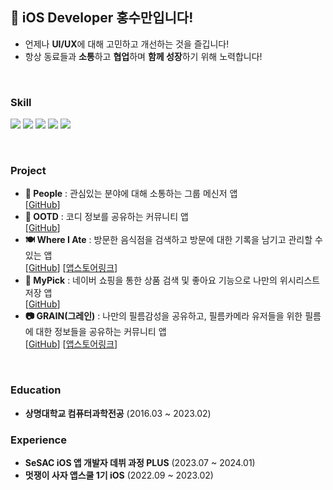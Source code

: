<!--
### Hi there 👋
**suman0204/suman0204** is a ✨ _special_ ✨ repository because its `README.md` (this file) appears on your GitHub profile.

Here are some ideas to get you started:

- 🔭 I’m currently working on ...
- 🌱 I’m currently learning ...
- 👯 I’m looking to collaborate on ...
- 🤔 I’m looking for help with ...
- 💬 Ask me about ...
- 📫 How to reach me: ...
- 😄 Pronouns: ...
- ⚡ Fun fact: ...
-->
##  iOS Developer 홍수만입니다!
- 언제나 **UI/UX**에 대해 고민하고 개선하는 것을 즐깁니다!
- 항상 동료들과 **소통**하고 **협업**하며 **함께 성장**하기 위해 노력합니다!
<br/>

### Skill 
<img src="https://img.shields.io/badge/Swift-F05138?style=badge&logo=swift&logoColor=white"/> <img src="https://img.shields.io/badge/UIKit-2396F3?style=badge&logo=UIKit&logoColor=white"/> <img src="https://img.shields.io/badge/SwiftUI-0D0D0D?style=flat&logo=swift&logoColor=blue"/> <img src= "https://img.shields.io/badge/ReactiveX-B7178C?style=badge&logo=ReactiveX&logoColor=white"/> <img src="https://img.shields.io/badge/Firebase-FFCA28?style=badge&logo=firebase&logoColor=white"/>

<br/>


### Project
- **👥 People** : 관심있는 분야에 대해 소통하는 그룹 메신저 앱 <br/>
  [[GitHub](https://github.com/suman0204/People)]
- **👕 OOTD** : 코디 정보를 공유하는 커뮤니티 앱 <br/>
  [[GitHub](https://github.com/suman0204/OOTD)]
- **🍽️ Where I Ate** : 방문한 음식점을 검색하고 방문에 대한 기록을 남기고 관리할 수 있는 앱 <br/>
  [[GitHub](https://github.com/suman0204/WhereIAte)]    [[앱스토어링크](https://apps.apple.com/kr/app/where-i-ate-%EB%82%B4%EA%B0%80-%EA%B0%84-%EB%A7%9B%EC%A7%91-%EA%B8%B0%EB%A1%9D/id6470489682)]
- **🛒 MyPick** : 네이버 쇼핑을 통한 상품 검색 및 좋아요 기능으로 나만의 위시리스트 저장 앱 <br/>
  [[GitHub](https://github.com/suman0204/MyPick)]
- **📷 GRAIN(그레인)** : 나만의 필름감성을 공유하고, 필름카메라 유저들을 위한 필름에 대한 정보들을 공유하는 커뮤니티 앱 <br/>
  [[GitHub](https://github.com/APPSCHOOL1-REPO/finalproject-grain)]    [[앱스토어링크](https://apps.apple.com/kr/app/grain-%EA%B7%B8%EB%A0%88%EC%9D%B8-%ED%95%84%EB%A6%84-%EC%B9%B4%EB%A9%94%EB%9D%BC-%EA%B0%90%EC%84%B1-sns/id6446666081)]
<br/>


### Education
- **상명대학교 컴퓨터과학전공** (2016.03 ~ 2023.02)



### Experience
- **SeSAC iOS 앱 개발자 데뷔 과정 PLUS** (2023.07 ~ 2024.01)
- **멋쟁이 사자 앱스쿨 1기 iOS** (2022.09 ~ 2023.02)
